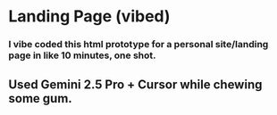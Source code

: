 # Landing Page (vibed)

### I vibe coded this html prototype for a personal site/landing page in like 10 minutes, one shot. 

## Used Gemini 2.5 Pro + Cursor while chewing some gum.


